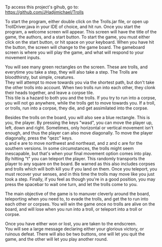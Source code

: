 Tp access this project's gihub, go to:
https://github.com/JHadjimichael/Trolls



To start the program, either double click on the Trolls.jar file, or open up TrollDriver.java in your IDE of choice, and hit run.
Once you start the program, a welcome screen will appear.  This screen will have the title of the game, the authors, and a start button.
To start the game, you must either click on the start button, or hit space on your keyboard.
When you have hit the button, the screen will change to the game board. 
The gameboard screen is where you will play the game, and what will respond to your movement inputs.

You will see many green rectangles on the screen.  These are trolls, and everytime you take a step, they will also take a step.
The Trolls are bloodthirsty, but simple, creatures.  
They will attempt to move towards you via the shortest path, but don't take the other trolls into account.
When two trolls run into each other, they clonk their heads together, and leave a corpse tile.  
This tile is a hazard to both you and the trolls.
If you try to run into a corpse, you will not go anywhere, while the trolls get to move towards you. 
If a troll, or trolls, run into a corpse, they die, and get assimilated into the corpse.

Besides the trolls on the board, you will also see a blue rectangle.  This is you, the player.
By pressing the keys "wasd", you can move the player up, left, down and right.
Sometimes, only horizontal or vertical movement isn't enough, and thus the player can also move diagonally.
To move the player diagonally, press the "qezc" keys.  
q and e are to move northwest and northeast, and z and c are for the southern versions.
In some circumstances, the trolls might seem inescapable, but that's when your final movement option comes into play.  
By hitting "t" you can teleport the player.
This randomly transports the player to any square on the board. 
Be warned as this also includes corpses and trolls which will both kill you if you land on them.
Once you teleport, you must recover your senses, and in this time the trolls may move like you just took a step. 
Finally, if you feel as though you're in a good position, you may press the spacebar to wait one turn, and let the trolls come to you.

The main objective of the game is to manuver cleverly around the board, teleporting when you need to, to evade the trolls, and get the to run into each other or corpses. 
You will win the game once no trolls are alive on the board, and will lose when you run into a troll, or teleport into a troll or corpse.

Once you have either won or lost, you are taken to the endscreen.  
You will see a large message declaring either your glorious victory, or ruinous defeat.
There will also be two buttons, one will let you quit the game, and the other will let you play another round.
